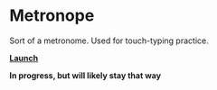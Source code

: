 # Metronope

Sort of a metronome. Used for touch-typing practice.

[**Launch**](https://jongacnik.github.io/metronope/)

**In progress, but will likely stay that way**


